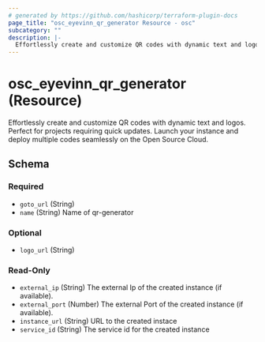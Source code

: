 ```yaml
---
# generated by https://github.com/hashicorp/terraform-plugin-docs
page_title: "osc_eyevinn_qr_generator Resource - osc"
subcategory: ""
description: |-
  Effortlessly create and customize QR codes with dynamic text and logos. Perfect for projects requiring quick updates. Launch your instance and deploy multiple codes seamlessly on the Open Source Cloud.
---
```


# osc_eyevinn_qr_generator (Resource)

Effortlessly create and customize QR codes with dynamic text and logos. Perfect for projects requiring quick updates. Launch your instance and deploy multiple codes seamlessly on the Open Source Cloud.



<!-- schema generated by tfplugindocs -->
## Schema

### Required

- `goto_url` (String)
- `name` (String) Name of qr-generator

### Optional

- `logo_url` (String)

### Read-Only

- `external_ip` (String) The external Ip of the created instance (if available).
- `external_port` (Number) The external Port of the created instance (if available).
- `instance_url` (String) URL to the created instace
- `service_id` (String) The service id for the created instance
